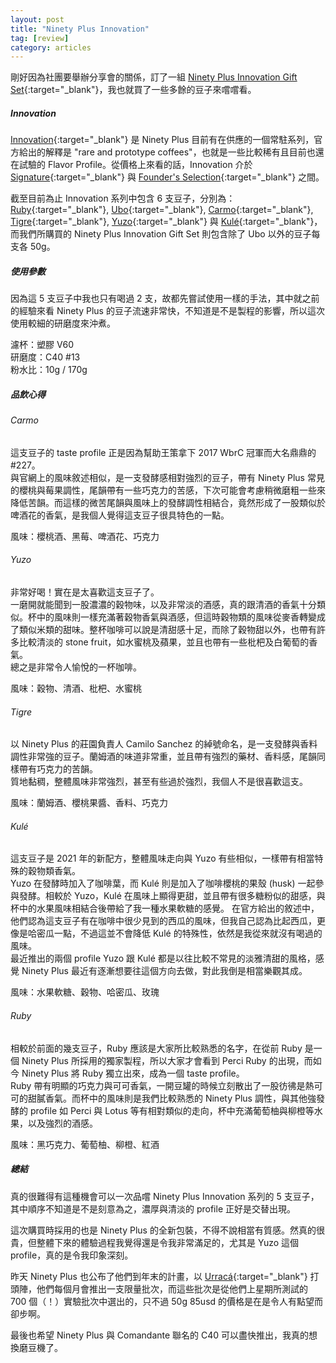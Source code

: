 ```yaml
---
layout: post
title: "Ninety Plus Innovation"
tag: [review]
category: articles
---
```


剛好因為社團要舉辦分享會的關係，訂了一組 [Ninety Plus Innovation Gift Set](https://ninetypluscoffee.com/innovation-gift-set/){:target="_blank"}，我也就買了一些多餘的豆子來嚐嚐看。

##### Innovation

[Innovation](https://ninetypluscoffee.com/shop/#innovation){:target="_blank"} 是 Ninety Plus 目前有在供應的一個常駐系列，官方給出的解釋是 "rare and prototype coffees"，也就是一些比較稀有且目前也還在試驗的 Flavor Profile。從價格上來看的話，Innovation 介於 [Signature](https://ninetypluscoffee.com/shop/#signature){:target="_blank"} 與 [Founder's Selection](https://ninetypluscoffee.com/shop/#foundersselection){:target="_blank"} 之間。

截至目前為止 Innovation 系列中包含 6 支豆子，分別為：[Ruby](https://ninetypluscoffee.com/ruby/){:target="_blank"}, [Ubo](https://ninetypluscoffee.com/ubo/){:target="_blank"}, [Carmo](https://ninetypluscoffee.com/carmo/){:target="_blank"}, [Tigre](https://ninetypluscoffee.com/tigre/){:target="_blank"}, [Yuzo](https://ninetypluscoffee.com/yuzo/){:target="_blank"} 與 [Kulé](https://ninetypluscoffee.com/kule/){:target="_blank"}，而我們所購買的 Ninety Plus Innovation Gift Set 則包含除了 Ubo 以外的豆子每支各 50g。

##### 使用參數

因為這 5 支豆子中我也只有喝過 2 支，故都先嘗試使用一樣的手法，其中就之前的經驗來看 Ninety Plus 的豆子流速非常快，不知道是不是製程的影響，所以這次使用較細的研磨度來沖煮。

濾杯：塑膠 V60  
研磨度：C40 #13  
粉水比：10g / 170g

##### 品飲心得

###### Carmo

這支豆子的 taste profile 正是因為幫助王策拿下 2017 WbrC 冠軍而大名鼎鼎的 #227。  
與官網上的風味敘述相似，是一支發酵感相對強烈的豆子，帶有 Ninety Plus 常見的櫻桃與莓果調性，尾韻帶有一些巧克力的苦感，下次可能會考慮稍微磨粗一些來降低苦韻。而這樣的微苦尾韻與風味上的發酵調性相結合，竟然形成了一股類似於啤酒花的香氣，是我個人覺得這支豆子很具特色的一點。

風味：櫻桃酒、黑莓、啤酒花、巧克力

###### Yuzo

非常好喝！實在是太喜歡這支豆子了。  
一磨開就能聞到一股濃濃的穀物味，以及非常淡的酒感，真的跟清酒的香氣十分類似。杯中的風味則一樣充滿著穀物香氣與酒感，但這時穀物類的風味從麥香轉變成了類似米類的甜味。整杯咖啡可以說是清甜感十足，而除了穀物甜以外，也帶有許多比較清淡的 stone fruit，如水蜜桃及蘋果，並且也帶有一些枇杷及白葡萄的香氣。  
總之是非常令人愉悅的一杯咖啡。

風味：穀物、清酒、枇杷、水蜜桃

###### Tigre

以 Ninety Plus 的莊園負責人 Camilo Sanchez 的綽號命名，是一支發酵與香料調性非常強的豆子。蘭姆酒的味道非常重，並且帶有強烈的藥材、香料感，尾韻同樣帶有巧克力的苦韻。  
質地黏稠，整體風味非常強烈，甚至有些過於強烈，我個人不是很喜歡這支。

風味：蘭姆酒、櫻桃果醬、香料、巧克力

###### Kulé

這支豆子是 2021 年的新配方，整體風味走向與 Yuzo 有些相似，一樣帶有相當特殊的穀物類香氣。  
Yuzo 在發酵時加入了咖啡葉，而 Kulé 則是加入了咖啡櫻桃的果殼 (husk) 一起參與發酵。相較於 Yuzo，Kulé 在風味上顯得更甜，並且帶有很多糖粉似的甜感，與杯中的水果風味相結合後帶給了我一種水果軟糖的感覺。
在官方給出的敘述中，他們認為這支豆子有在咖啡中很少見到的西瓜的風味，但我自己認為比起西瓜，更像是哈密瓜一點，不過這並不會降低 Kulé 的特殊性，依然是我從來就沒有喝過的風味。  
最近推出的兩個 profile Yuzo 跟 Kulé 都是以往比較不常見的淡雅清甜的風格，感覺 Ninety Plus 最近有逐漸想要往這個方向去做，對此我倒是相當樂觀其成。

風味：水果軟糖、穀物、哈密瓜、玫瑰

###### Ruby

相較於前面的幾支豆子，Ruby 應該是大家所比較熟悉的名字，在從前 Ruby 是一個 Ninety Plus 所採用的獨家製程，所以大家才會看到 Perci Ruby 的出現，而如今 Ninety Plus 將 Ruby 獨立出來，成為一個 taste profile。  
Ruby 帶有明顯的巧克力與可可香氣，一開豆罐的時候立刻散出了一股彷彿是熱可可的甜膩香氣。而杯中的風味則是我們比較熟悉的 Ninety Plus 調性，與其他強發酵的 profile 如 Perci 與 Lotus 等有相對類似的走向，杯中充滿葡萄柚與柳橙等水果，以及強烈的酒感。

風味：黑巧克力、葡萄柚、柳橙、紅酒

##### 總結

真的很難得有這種機會可以一次品嚐 Ninety Plus Innovation 系列的 5 支豆子，其中順序不知道是不是刻意為之，濃厚與清淡的 profile 正好是交替出現。

這次購買時採用的也是 Ninety Plus 的全新包裝，不得不說相當有質感。然真的很貴，但整體下來的體驗過程我覺得還是令我非常滿足的，尤其是 Yuzo 這個 profile，真的是令我印象深刻。

昨天 Ninety Plus 也公布了他們到年末的計畫，以 [Urracá](https://ninetypluscoffee.com/urraca/){:target="_blank"} 打頭陣，他們每個月會推出一支限量批次，而這些批次是從他們上星期所測試的 700 個（！）實驗批次中選出的，只不過 50g 85usd 的價格是在是令人有點望而卻步啊。

<p style="margin-bottom: 0rem;">最後也希望 Ninety Plus 與 Comandante 聯名的 C40 可以盡快推出，我真的想換磨豆機了。</p>